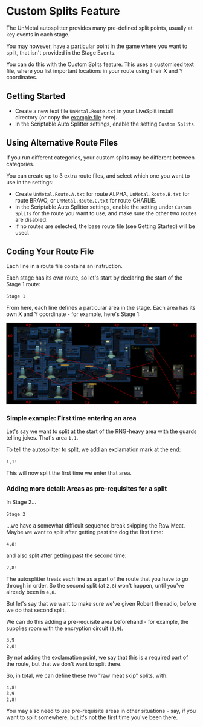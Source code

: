 # Custom Splits Feature

The UnMetal autosplitter provides many pre-defined split points, usually at key events in each stage.

You may however, have a particular point in the game where you want to split, that isn't provided in the Stage Events.

You can do this with the Custom Splits feature. This uses a customised text file, where you list important locations in your route using their X and Y coordinates.

## Getting Started
* Create a new text file `UnMetal.Route.txt` in your LiveSplit install directory (or copy the [example file](UnMetal.Route.txt) here).
* In the Scriptable Auto Splitter settings, enable the setting `Custom Splits`.

## Using Alternative Route Files
If you run different categories, your custom splits may be different between categories.

You can create up to 3 extra route files, and select which one you want to use in the settings:
* Create `UnMetal.Route.A.txt` for route ALPHA, `UnMetal.Route.B.txt` for route BRAVO, or `UnMetal.Route.C.txt` for route CHARLIE.
* In the Scriptable Auto Splitter settings, enable the setting under `Custom Splits` for the route you want to use, and make sure the other two routes are disabled.
* If no routes are selected, the base route file (see Getting Started) will be used.

## Coding Your Route File
Each line in a route file contains an instruction.

Each stage has its own route, so let's start by declaring the start of the Stage 1 route:

`Stage 1`

From here, each line defines a particular area in the stage. Each area has its own X and Y coordinate - for example, here's Stage 1:

![Coordinates for areas in Stage 1](Stage%201%20Map.png)

### Simple example: First time entering an area
Let's say we want to split at the start of the RNG-heavy area with the guards telling jokes. That's area `1,1`.

To tell the autosplitter to split, we add an exclamation mark at the end:

`1,1!`

This will now split the first time we enter that area.

### Adding more detail: Areas as pre-requisites for a split
In Stage 2...

`Stage 2`

...we have a somewhat difficult sequence break skipping the Raw Meat. Maybe we want to split after getting past the dog the first time:

`4,8!`

and also split after getting past the second time:

`2,8!`

The autosplitter treats each line as a part of the route that you have to go through in order. So the second split (at `2,8`) won't happen, until you've already been in `4,8`.

But let's say that we want to make sure we've given Robert the radio, before we do that second split.

We can do this adding a pre-requisite area beforehand - for example, the supplies room with the encryption circuit (`3,9`).

```
3,9
2,8!
```

By not adding the exclamation point, we say that this is a required part of the route, but that we don't want to split there.

So, in total, we can define these two "raw meat skip" splits, with:

```
4,8!
3,9
2,8!
```

You may also need to use pre-requisite areas in other situations - say, if you want to split somewhere, but it's not the first time you've been there.
